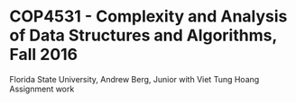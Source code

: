 # COP4531 - Complexity and Analysis of Data Structures and Algorithms, Fall 2016
Florida State University, Andrew Berg, Junior with Viet Tung Hoang
Assignment work